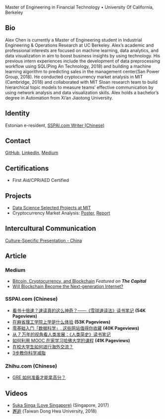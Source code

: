 Master of Engineering in Financial Technology • University Of California, Berkeley

## Bio
Alex Chen is currently a Master of Engineering student in Industrial Engineering & Operations Research at UC Berkeley. Alex’s academic and professional interests are focused on machine learning, data analytics, and data visualization in aim to boost business insights by using technology. His previous intern experiences include the development of data preprocessing workflow using SQL(Ping An Technology, 2018) and building a machine learning algorithm to predicting sales in the management center(San Power Group, 2018). He conducted cryptocurrency market analysis in MIT (Cambridge, 2018) and collaborated with MIT Sloan research team to build hierarchical topic models to measure teams’ effective communication by using network analysis and data visualization skills. Alex holds a bachelor’s degree in Automation from Xi’an Jiaotong University.

## Identity
Estonian e-resident, [SSPAI.com Writer (Chinese)](https://sspai.com/u/gmax5rrj/posts)

## Contact
[GitHub](https://github.com/yuhaochen1997), [LinkedIn](https://www.linkedin.com/in/yuhao-alex-chen-059346174/), [Medium](https://medium.com/@alex_chen_97)

## Certifications
* First Aid/CPR/AED Certified

## Projects
* [Data Science Selected Projects at MIT](https://yuhaochen1997.github.io/Data-Science/)
* Cryptocurrency Market Analysis: [Poster](https://nbviewer.jupyter.org/github/yuhaochen1997/Data-Science/blob/master/Cryptocurrency_Market_Analysis_Project/6.419_Project_Poster.pdf), [Report](https://nbviewer.jupyter.org/github/yuhaochen1997/Data-Science/blob/master/Cryptocurrency_Market_Analysis_Project/6.419_Project_Cryptocurrency_Market_Analysis.pdf)

## Intercultural Communication
[Culture-Specific Presentation - China](https://www.youtube.com/watch?v=jOvxUHXii1k)

## Article
### Medium
* [Bitcoin, Cryptocurrency, and Blockchain](https://medium.com/the-capital/bitcoin-cryptocurrency-and-blockchain-8f9d93b3ba71)  _Featured on **The Capital**_
* [Will Blockchain Become the Next-generation Internet?](https://medium.com/@alex_chen_97/will-blockchain-become-the-next-generation-internet-4004f47d39b7)

### SSPAI.com (Chinese)
* [看书十倍速？速读真的这么神奇？——《雪球速读法》读书笔记](https://sspai.com/post/45698) **(54K Pageviews)**
* [在麻省理工学院上学是什么体验](https://sspai.com/post/52913) **(53K Pageviews)**
* [零基础入门「数据科学」, 这些网站值得你收藏](https://sspai.com/post/53908) **(40K Pageviews)**
* [从 7 万年的视角看人类发展：《人类简史》读书笔记](https://sspai.com/post/54203)
* [如何利用 MOOC 在家学习哈佛大学的课程](https://sspai.com/post/55011) **(41K Pageviews)**
* [在校大学生如何进行海外交流？](https://sspai.com/post/55627)
* [3步教你科学减脂](https://sspai.com/post/58909)

### Zhihu.com (Chinese)
* [GRE 如何准备才能拿高分？](https://www.zhihu.com/question/19701271/answer/415580864)

## Videos
* [Suka Singa (Love Singapore)](https://v.qq.com/x/page/g0540dtbn8x.html) (Singapore, 2017)
* [邂逅](https://www.youtube.com/watch?v=INd1QZ1ipvE) (Taiwan Dong Hwa University, 2018)
